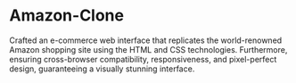 # Amazon-Clone
Crafted an e-commerce web interface that replicates the world-renowned Amazon shopping site using the HTML  and CSS technologies. Furthermore, ensuring cross-browser compatibility, responsiveness, and pixel-perfect  design, guaranteeing a visually stunning interface.
